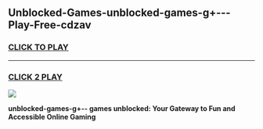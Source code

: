 
## Unblocked-Games-unblocked-games-g+---Play-Free-cdzav
<h3>
<a href="https://premium76.site?title=unblocked-games-g+--&ref=10A">CLICK TO PLAY</a></h3>
<hr>

<h3>
<a href="https://premium76.site?title=unblocked-games-g+--&ref=10A">CLICK 2 PLAY</a>
  
</h3>

<a href="https://premium76.site?title=unblocked-games-g+--&ref=10A"><img src="https://clearcache.store/games.png"></a>


**unblocked-games-g+-- games unblocked: Your Gateway to Fun and Accessible Online Gaming**
